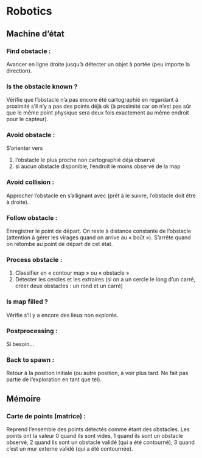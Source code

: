 # Robotics

## Machine d’état

### Find obstacle :
Avancer en ligne droite jusqu’à détecter un objet à portée (peu importe la direction).	

### Is the obstacle known ?
Vérifie que l’obstacle n’a pas encore été cartographié en regardant à proximité s’il n’y a 
pas des points déjà ok (à proximité car on n’est pas sûr que le même point physique sera 
deux fois exactement au même endroit pour le capteur).

### Avoid obstacle :
S’orienter vers
1. l’obstacle le plus proche non cartographié déjà observé
2. si aucun obstacle disponible, l’endroit le moins observé de la map

### Avoid collision :
Approcher l’obstacle en s’allignant avec (prêt à le suivre, l’obstacle doit être à droite).

### Follow obstacle :
Enregistrer le point de départ. On reste à distance constante de l’obstacle (attention à gérer les
virages quand on arrive au « boût »). S’arrête quand on retombe au point de départ de cet état.

### Process obstacle :
1. Classifier en « contour map » ou « obstacle »
2. Détecter les cercles et les extraires (si on a un cercle le long d’un carré, créer deux obstacles
: un rond et un carré)

### Is map filled ?
Vérifie s’il y a encore des lieux non explorés.

### Postprocessing :
Si besoin…

### Back to spawn :
Retour à la position initiale (ou autre position, à voir plus tard. Ne fait pas partie de l’exploration 
en tant que tel).

## Mémoire

### Carte de points (matrice) :
Reprend l’ensemble des points détectés comme étant des obstacles. Les points ont la valeur 0 quand ils 
sont vides, 1 quand ils sont un obstacle observé, 2 quand ils sont un obstacle validé (qui a été contourné),
3 quand c’est un mur externe validé (qui a été contournée).
